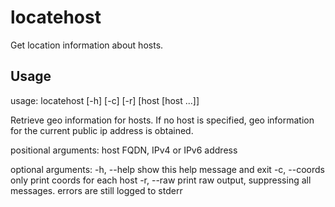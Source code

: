 locatehost
==========
Get location information about hosts.

Usage
-----

  usage: locatehost [-h] [-c] [-r] [host [host ...]]

  Retrieve geo information for hosts. If no host is specified, geo information
  for the current public ip address is obtained.

  positional arguments:
    host          FQDN, IPv4 or IPv6 address

  optional arguments:
    -h, --help    show this help message and exit
    -c, --coords  only print coords for each host
    -r, --raw     print raw output, suppressing all messages. errors are still
                  logged to stderr

